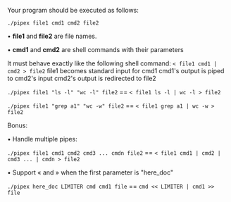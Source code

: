 Your program should be executed as follows:

`./pipex file1 cmd1 cmd2 file2`

• **file1** and **file2** are file names.

• **cmd1** and **cmd2** are shell commands with their parameters

It must behave exactly like the following shell command:
`< file1 cmd1 | cmd2 > file2`
file1 becomes standard input for cmd1
cmd1's output is piped to cmd2's input
cmd2's output is redirected to file2



`./pipex file1 "ls -l" "wc -l" file2` 	== `< file1 ls -l | wc -l > file2`

`./pipex file1 "grep a1" "wc -w" file2` == `< file1 grep a1 | wc -w > file2`

Bonus:

• Handle multiple pipes:

`./pipex file1 cmd1 cmd2 cmd3 ... cmdn file2` == `< file1 cmd1 | cmd2 | cmd3 ... | cmdn > file2`

• Support « and » when the first parameter is "here_doc"

`./pipex here_doc LIMITER cmd cmd1 file` == `cmd << LIMITER | cmd1 >> file`